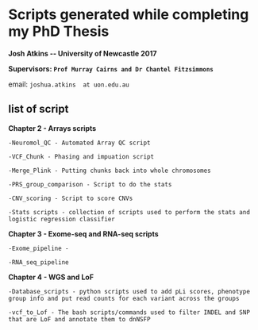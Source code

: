 # Scripts generated while completing my PhD Thesis

**Josh Atkins -- University of Newcastle 2017** 

**Supervisors: `Prof Murray Cairns and Dr Chantel Fitzsimmons`** 

email:
`joshua.atkins  at uon.edu.au`


## list of script 

**Chapter 2 - Arrays scripts** 

```
-Neuromol_QC - Automated Array QC script 

-VCF_Chunk - Phasing and impuation script 

-Merge_Plink - Putting chunks back into whole chromosomes

-PRS_group_comparison - Script to do the stats 

-CNV_scoring - Script to score CNVs 

-Stats scripts - collection of scripts used to perform the stats and logistic regression classifier

```


**Chapter 3 - Exome-seq and RNA-seq scripts**

```
-Exome_pipeline - 

-RNA_seq_pipeline
```

**Chapter 4 - WGS and LoF**
 ```
-Database_scripts - python scripts used to add pLi scores, phenotype group info and put read counts for each variant across the groups

-vcf_to_Lof - The bash scripts/commands used to filter INDEL and SNP that are LoF and annotate them to dnNSFP

```

